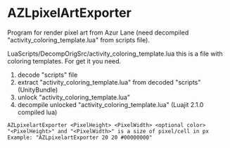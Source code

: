 # AZLpixelArtExporter
Program for render pixel art from Azur Lane (need decompiled "activity_coloring_template.lua" from scripts file).

LuaScripts/DecompOrigSrc/activity_coloring_template.lua
this is a file with coloring templates. For get it you need.
1. decode "scripts" file
2. extract "activity_coloring_template.lua" from decoded "scripts" (UnityBundle)
3. unlock "activity_coloring_template.lua" 
4. decompile unlocked "activity_coloring_template.lua" (Luajit 2.1.0 compiled lua)

```
AZLpixelartExporter <PixelHeight> <PixelWidth> <optional color>
"<PixelHeight>" and "<PixelWidth>" is a size of pixel/cell in px
Example: "AZLpixelartExporter 20 20 #00000000"
```
